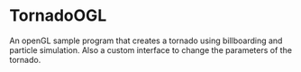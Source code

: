 # TornadoOGL
An openGL sample program that creates a tornado using billboarding and particle simulation. Also a custom interface to change the parameters of the tornado.
